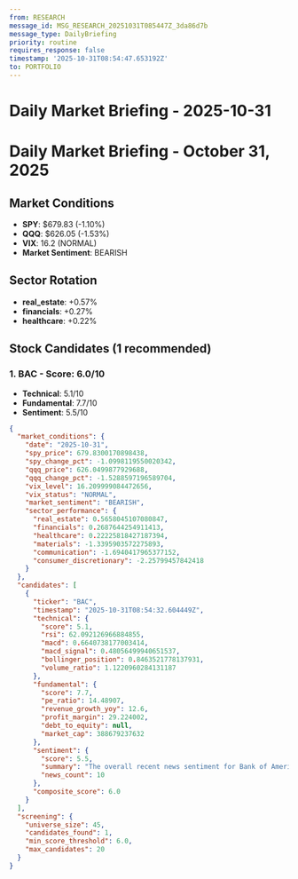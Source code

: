 ```yaml
---
from: RESEARCH
message_id: MSG_RESEARCH_20251031T085447Z_3da86d7b
message_type: DailyBriefing
priority: routine
requires_response: false
timestamp: '2025-10-31T08:54:47.653192Z'
to: PORTFOLIO
---
```


# Daily Market Briefing - 2025-10-31

# Daily Market Briefing - October 31, 2025

## Market Conditions
- **SPY**: $679.83 (-1.10%)
- **QQQ**: $626.05 (-1.53%)
- **VIX**: 16.2 (NORMAL)
- **Market Sentiment**: BEARISH

## Sector Rotation
- **real_estate**: +0.57%
- **financials**: +0.27%
- **healthcare**: +0.22%

## Stock Candidates (1 recommended)

### 1. BAC - Score: 6.0/10
- **Technical**: 5.1/10
- **Fundamental**: 7.7/10
- **Sentiment**: 5.5/10


```json
{
  "market_conditions": {
    "date": "2025-10-31",
    "spy_price": 679.8300170898438,
    "spy_change_pct": -1.0998119550020342,
    "qqq_price": 626.0499877929688,
    "qqq_change_pct": -1.5288597196589704,
    "vix_level": 16.209999084472656,
    "vix_status": "NORMAL",
    "market_sentiment": "BEARISH",
    "sector_performance": {
      "real_estate": 0.5658045107080847,
      "financials": 0.2687644254911413,
      "healthcare": 0.22225818427187394,
      "materials": -1.3395903572275893,
      "communication": -1.6940417965377152,
      "consumer_discretionary": -2.25799457842418
    }
  },
  "candidates": [
    {
      "ticker": "BAC",
      "timestamp": "2025-10-31T08:54:32.604449Z",
      "technical": {
        "score": 5.1,
        "rsi": 62.092126966884855,
        "macd": 0.6640738177003414,
        "macd_signal": 0.48056499940651537,
        "bollinger_position": 0.8463521778137931,
        "volume_ratio": 1.1220960284131187
      },
      "fundamental": {
        "score": 7.7,
        "pe_ratio": 14.48907,
        "revenue_growth_yoy": 12.6,
        "profit_margin": 29.224002,
        "debt_to_equity": null,
        "market_cap": 388679237632
      },
      "sentiment": {
        "score": 5.5,
        "summary": "The overall recent news sentiment for Bank of America (BAC) stock is **positive**, driven primarily by strong Q3 2025 earnings that exceeded analyst expectations, with EPS of $1.06 versus estimates of $0.93\u2013$0.95 and revenue growth of 10.8% year-over-year to $28.09 billion. Analysts have generally upgraded their ratings, with a consensus \"Buy\" rating and raised price targets around $55\u2013$57, reflecting confidence in BAC\u2019s market position and capital return strategies, including a $40 billion share buyback program. Key themes include robust earnings performance, effective cost control, institutional investor confidence, and a stable dividend outlook, although some technical forecasts predict short-term price dips amid cautious market sentiment[1][2][4][7][9].\n\nSpecifically:\n\n- **Earnings:** Strong Q3 results with significant net interest income growth and improved efficiency ratio, beating estimates and supporting share price gains[1][2]",
        "news_count": 10
      },
      "composite_score": 6.0
    }
  ],
  "screening": {
    "universe_size": 45,
    "candidates_found": 1,
    "min_score_threshold": 6.0,
    "max_candidates": 20
  }
}
```
